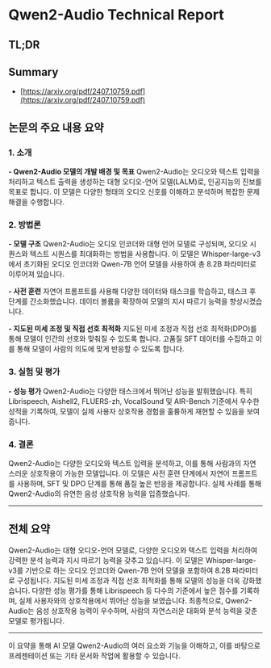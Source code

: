 # Qwen2-Audio Technical Report
## TL;DR
## Summary
- [https://arxiv.org/pdf/2407.10759.pdf](https://arxiv.org/pdf/2407.10759.pdf)

## 논문의 주요 내용 요약

### 1. 소개
**- Qwen2-Audio 모델의 개발 배경 및 목표**
Qwen2-Audio는 오디오와 텍스트 입력을 처리하고 텍스트 출력을 생성하는 대형 오디오-언어 모델(LALM)로, 인공지능의 진보를 목표로 합니다. 이 모델은 다양한 형태의 오디오 신호를 이해하고 분석하며 복잡한 문제 해결을 수행합니다.

### 2. 방법론
**- 모델 구조**
Qwen2-Audio는 오디오 인코더와 대형 언어 모델로 구성되며, 오디오 시퀀스와 텍스트 시퀀스를 최대화하는 방법을 사용합니다. 이 모델은 Whisper-large-v3에서 초기화된 오디오 인코더와 Qwen-7B 언어 모델을 사용하여 총 8.2B 파라미터로 이루어져 있습니다.

**- 사전 훈련**
자연어 프롬프트를 사용해 다양한 데이터와 태스크를 학습하고, 태스크 후 단계를 간소화했습니다. 데이터 볼륨을 확장하여 모델의 지시 따르기 능력을 향상시켰습니다.

**- 지도된 미세 조정 및 직접 선호 최적화**
지도된 미세 조정과 직접 선호 최적화(DPO)를 통해 모델이 인간의 선호와 맞춰질 수 있도록 합니다. 고품질 SFT 데이터를 수집하고 이를 통해 모델이 사람의 의도에 맞게 반응할 수 있도록 합니다.

### 3. 실험 및 평가
**- 성능 평가**
Qwen2-Audio는 다양한 태스크에서 뛰어난 성능을 발휘했습니다. 특히 Librispeech, Aishell2, FLUERS-zh, VocalSound 및 AIR-Bench 기준에서 우수한 성적을 기록하여, 모델이 실제 사용자 상호작용 경험을 훌륭하게 재현할 수 있음을 보여줍니다.

### 4. 결론
Qwen2-Audio는 다양한 오디오와 텍스트 입력을 분석하고, 이를 통해 사람과의 자연스러운 상호작용이 가능한 모델입니다. 이 모델은 사전 훈련 단계에서 자연어 프롬프트를 사용하며, SFT 및 DPO 단계를 통해 품질 높은 반응을 제공합니다. 실제 사례를 통해 Qwen2-Audio의 유연한 음성 상호작용 능력을 입증했습니다.

---

## 전체 요약
Qwen2-Audio는 대형 오디오-언어 모델로, 다양한 오디오와 텍스트 입력을 처리하여 강력한 분석 능력과 지시 따르기 능력을 갖추고 있습니다. 이 모델은 Whisper-large-v3를 기반으로 하는 오디오 인코더와 Qwen-7B 언어 모델을 포함하여 8.2B 파라미터로 구성됩니다. 지도된 미세 조정과 직접 선호 최적화를 통해 모델의 성능을 더욱 강화했습니다. 다양한 성능 평가를 통해 Librispeech 등 다수의 기준에서 높은 점수를 기록하며, 실제 사용자와의 상호작용에서 뛰어난 성능을 보였습니다. 최종적으로, Qwen2-Audio는 음성 상호작용 능력이 우수하며, 사람의 자연스러운 대화와 분석 능력을 갖춘 모델로 평가됩니다.

---

이 요약을 통해 AI 모델 Qwen2-Audio의 여러 요소와 기능을 이해하고, 이를 바탕으로 프레젠테이션 또는 기타 문서화 작업에 활용할 수 있습니다.